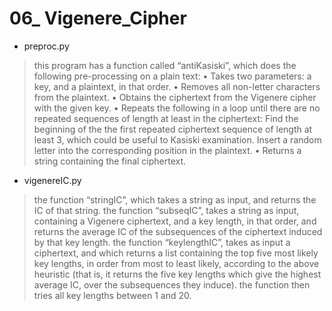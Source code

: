 # 06_ Vigenere_Cipher
- preproc.py
> this program has a function called “antiKasiski”, which does the following pre-processing on a plain text:
• Takes two parameters: a key, and a plaintext, in that order.
• Removes all non-letter characters from the plaintext.
• Obtains the ciphertext from the Vigenere cipher with the given key.
• Repeats the following in a loop until there are no repeated sequences of length at least in the ciphertext:
Find the beginning of the the first repeated ciphertext sequence of length at least 3,
which could be useful to Kasiski examination.
Insert a random letter into the corresponding position in the plaintext.
• Returns a string containing the final ciphertext.
-  vigenereIC.py
> the function “stringIC”, which takes a string as input, and returns the IC of that string. 
> the function  “subseqIC”,  takes a string as input, containing a Vigenere ciphertext, and a key length, in that order, and returns the average IC of the subsequences of the ciphertext induced by that key length.
> the function  “keylengthIC”,  takes as input a ciphertext, and which returns a list containing the top five most likely key lengths, in order from most to least likely, according to the above heuristic (that is, it returns the five key lengths which give the highest average IC, over the subsequences they induce). the function then
tries all key lengths between 1 and 20. 






